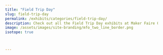 ```yaml
---
title: "Field Trip Day"
slug: field-trip-day
permalink: /exhibits/categories/field-trip-day/
description: Check out all the Field Trip Day exhibits at Maker Faire Orlando!
image: /assets/images/site-branding/mfo_two_line_border.png
isotope: true



---
```


